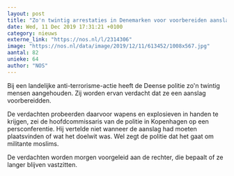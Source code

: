```yaml
---
layout: post
title: "Zo'n twintig arrestaties in Denemarken voor voorbereiden aanslag"
date: Wed, 11 Dec 2019 17:31:21 +0100
category: nieuws
externe_link: "https://nos.nl/l/2314306"
image: "https://nos.nl/data/image/2019/12/11/613452/1008x567.jpg"
aantal: 82
unieke: 64
author: "NOS"
---
```


<p>Bij een landelijke anti-terrorisme-actie heeft de Deense politie zo'n twintig mensen aangehouden. Zij worden ervan verdacht dat ze een aanslag voorbereidden.</p>
<p>De verdachten probeerden daarvoor wapens en explosieven in handen te krijgen, zei de hoofdcommissaris van de politie in Kopenhagen op een persconferentie. Hij vertelde niet wanneer de aanslag had moeten plaatsvinden of wat het doelwit was. Wel zegt de politie dat het gaat om militante moslims.</p>
<p>De verdachten worden morgen voorgeleid aan de rechter, die bepaalt of ze langer blijven vastzitten.</p>
